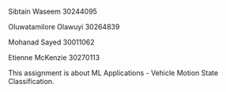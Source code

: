 Sibtain Waseem 30244095

Oluwatamilore Olawuyi 30264839

Mohanad Sayed 30011062

Etienne McKenzie 30270113

This assignment is about ML Applications - Vehicle Motion State Classification.
